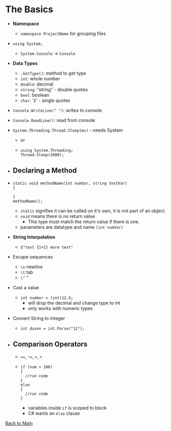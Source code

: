 # The Basics

+ **Namespace**
  + `namespace ProjectName` for grouping files

+ `using System;`
  + `System.Console` -> `Console`

+ **Data Types**
  + `.GetType()`: method to get type
  + `int`: whole number
  + `double`: decimal
  + `string`: "string" - double quotes
  + `bool`: boolean
  + `char`: 'z' - single quotes

+ `Console.WriteLine(" ")`: writes to console
+ `Console.ReadLine()`: read from console

+ `System.Threading.Thread.Sleep(ms)` - needs System
  + or 
  + ```
    using System.Threading;
    Thread.Sleep(1000);
    ```

+ ## **Declaring a Method**
+ ```
  static void methodName(int numVar, string textVar)
  {

  }
  methodName();
  ```
    + `static` signifies it can be called on it's own, it is not part of an object.
    + `void` means there is no return value
      + This type must match the return value if there is one.
    + parameters are datatype and name `(int numVar)`

+ **String Interpolation**
  + `$"text {1+2} more text"`
+ Escape sequences
  + `\n` newline
  + `\t` tab
  + `\"` "

+ Cast a value
  + `int number = (int)12.5;`
    + will drop the decimal and change type to int
    + only works with numeric types
+ Convert String to Integer
  + `int dozen = int.Parse("12");`

+ ## **Comparison Operators**
  + `==`, `!=`, `>`, `<`
  + ```
    if (num > 100)
    {
      //run code
    }
    else
    {
      //run code
    }
    ```
      + variables inside `if` is scoped to block
      + C# wants an `else` clause
  

[Back to Main](cnet.md)